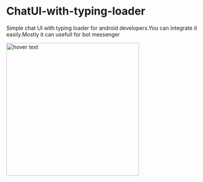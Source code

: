 # ChatUI-with-typing-loader

Simple chat UI with typing loader for android developers.You can integrate it easily.Mostly it can usefull for bot messenger


  <img src="https://raw.githubusercontent.com/Vibinreji/ChatUI-with-typing-loader/master/screens/Screenshot_20180806-233018.png" width="350" title="hover text">


